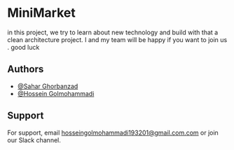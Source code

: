 # MiniMarket

in this project, we try to learn about new technology and build with that a clean architecture project.
I and my team will be happy if you want to join us . good luck


## Authors

- [@Sahar Ghorbanzad](https://github.com/saharGhorbanzad)
- [@Hossein Golmohammadi](https://github.com/Hosein201)


## Support

For support, email hosseingolmohammadi193201@gmail.com.com or join our Slack channel.

